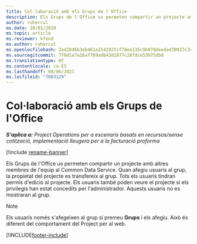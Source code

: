 ```yaml
---
title: Col·laboració amb els Grups de l'Office
description: Els Grups de l'Office us permeten compartir un projecte amb altres membres de l'equip dins del Common Data Service.
author: ruhercul
ms.date: 10/01/2020
ms.topic: article
ms.reviewer: kfend
ms.author: ruhercul
ms.openlocfilehash: 2ad284bb3eb461e254292fcf78ea135c9b978deeded30927c3c442afc2ec0b7e
ms.sourcegitcommit: 7f8d1e7a16af769adb43d1877c28fdce53975db8
ms.translationtype: HT
ms.contentlocale: ca-ES
ms.lasthandoff: 08/06/2021
ms.locfileid: "7003129"
---
```

# <a name="collaboration-with-office-groups"></a>Col·laboració amb els Grups de l'Office

_**S'aplica a:** Project Operations per a escenaris basats en recursos/sense cotització, implementació lleugera per a la facturació proforma_

[!include [rename-banner](~/includes/cc-data-platform-banner.md)]

Els Grups de l'Office us permeten compartir un projecte amb altres membres de l'equip al Common Data Service. Quan afegiu usuaris al grup, la propietat del projecte es transfereix al grup. Tots els usuaris tindran permís d'edició al projecte. Els usuaris també poden veure el projecte si els privilegis han estat concedits per l'administrador. Aquests usuaris no es mostraran al grup.

> [!NOTE] 
> Els usuaris només s'afegeixen al grup si premeu **Grups** i els afegiu. Això és diferent del comportament del Project per al web. 



[!INCLUDE[footer-include](../includes/footer-banner.md)]